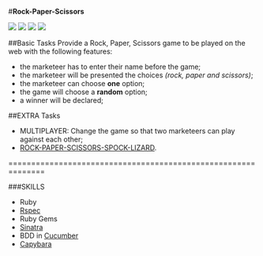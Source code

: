 #**Rock-Paper-Scissors**

<img src = http://img.shields.io/badge/cucumber-perfectioning-brightgreen.svg >

<img src = http://img.shields.io/badge/capybara-general-orange.svg>

<img src = http://img.shields.io/badge/ruby-master-red.svg >

<img src = http://img.shields.io/badge/sinatra-POST%2FGET-yellow.svg>

##Basic Tasks
Provide a Rock, Paper, Scissors game to be played on the web with the following features:

- the marketeer has to enter their name before the game;
- the marketeer will be presented the choices _(rock, paper and scissors)_;
- the marketeer can choose **one** option;
- the game will choose a **random** option;
- a winner will be declared;



##EXTRA Tasks
- MULTIPLAYER: Change the game so that two marketeers can play against each other;
- [ROCK-PAPER-SCISSORS-SPOCK-LIZARD](http://en.wikipedia.org/wiki/Rock-paper-scissors-lizard-Spock).



==============================================================

###SKILLS
- Ruby
- [Rspec](https://github.com/rspec/rspec)
- Ruby Gems
- [Sinatra](http://www.sinatrarb.com/documentation.html) 
- BDD in [Cucumber](http://cukes.info/) 
- [Capybara](http://www.rubydoc.info/github/jnicklas/capybara)

